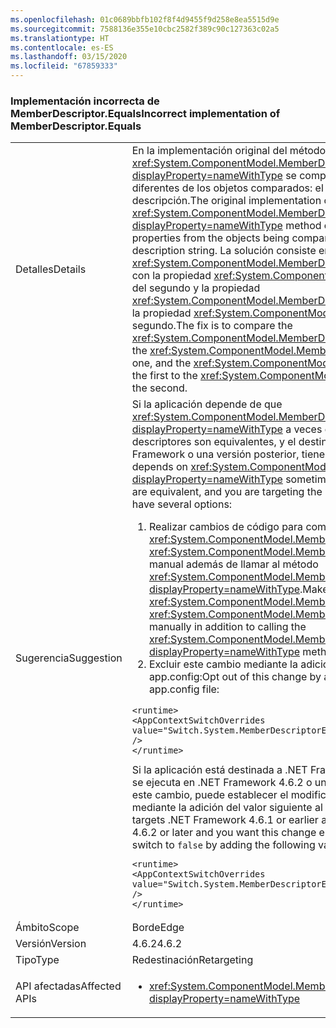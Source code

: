```yaml
---
ms.openlocfilehash: 01c0689bbfb102f8f4d9455f9d258e8ea5515d9e
ms.sourcegitcommit: 7588136e355e10cbc2582f389c90c127363c02a5
ms.translationtype: HT
ms.contentlocale: es-ES
ms.lasthandoff: 03/15/2020
ms.locfileid: "67859333"
---
```

### <a name="incorrect-implementation-of-memberdescriptorequals"></a><span data-ttu-id="65b3f-101">Implementación incorrecta de MemberDescriptor.Equals</span><span class="sxs-lookup"><span data-stu-id="65b3f-101">Incorrect implementation of MemberDescriptor.Equals</span></span>

|   |   |
|---|---|
|<span data-ttu-id="65b3f-102">Detalles</span><span class="sxs-lookup"><span data-stu-id="65b3f-102">Details</span></span>|<span data-ttu-id="65b3f-103">En la implementación original del método <xref:System.ComponentModel.MemberDescriptor.Equals%2A?displayProperty=nameWithType> se comparan dos propiedades de cadena diferentes de los objetos comparados: el nombre de la categoría y la cadena de descripción.</span><span class="sxs-lookup"><span data-stu-id="65b3f-103">The original implementation of the <xref:System.ComponentModel.MemberDescriptor.Equals%2A?displayProperty=nameWithType> method compares two different string properties from the objects being compared: the category name and the description string.</span></span> <span data-ttu-id="65b3f-104">La solución consiste en comparar la propiedad <xref:System.ComponentModel.MemberDescriptor.Category> del primer objeto con la propiedad <xref:System.ComponentModel.MemberDescriptor.Category> del segundo y la propiedad <xref:System.ComponentModel.MemberDescriptor.Description> del primero con la propiedad <xref:System.ComponentModel.MemberDescriptor.Description> del segundo.</span><span class="sxs-lookup"><span data-stu-id="65b3f-104">The fix is to compare the <xref:System.ComponentModel.MemberDescriptor.Category> of the first object to the <xref:System.ComponentModel.MemberDescriptor.Category> of the second one, and the <xref:System.ComponentModel.MemberDescriptor.Description> of the first to the <xref:System.ComponentModel.MemberDescriptor.Description> of the second.</span></span>|
|<span data-ttu-id="65b3f-105">Sugerencia</span><span class="sxs-lookup"><span data-stu-id="65b3f-105">Suggestion</span></span>|<span data-ttu-id="65b3f-106">Si la aplicación depende de que <xref:System.ComponentModel.MemberDescriptor.Equals%2A?displayProperty=nameWithType> a veces devuelva <code>false</code> cuando los descriptores son equivalentes, y el destino es la versión 4.6.2 de .NET Framework o una versión posterior, tiene varias opciones:</span><span class="sxs-lookup"><span data-stu-id="65b3f-106">If your application depends on <xref:System.ComponentModel.MemberDescriptor.Equals%2A?displayProperty=nameWithType> sometimes returning <code>false</code> when descriptors are equivalent, and you are targeting the .NET Framework 4.6.2 or later, you have several options:</span></span><ol><li><span data-ttu-id="65b3f-107">Realizar cambios de código para comparar los campos <xref:System.ComponentModel.MemberDescriptor.Category> y <xref:System.ComponentModel.MemberDescriptor.Description> de forma manual además de llamar al método <xref:System.ComponentModel.MemberDescriptor.Equals%2A?displayProperty=nameWithType>.</span><span class="sxs-lookup"><span data-stu-id="65b3f-107">Make code changes to compare the <xref:System.ComponentModel.MemberDescriptor.Category> and <xref:System.ComponentModel.MemberDescriptor.Description> fields manually in addition to calling the <xref:System.ComponentModel.MemberDescriptor.Equals%2A?displayProperty=nameWithType> method.</span></span></li><li><span data-ttu-id="65b3f-108">Excluir este cambio mediante la adición del valor siguiente al archivo app.config:</span><span class="sxs-lookup"><span data-stu-id="65b3f-108">Opt out of this change by adding the following value to the app.config file:</span></span></li></ol><pre><code class="lang-xml">&lt;runtime&gt;&#13;&#10;&lt;AppContextSwitchOverrides value=&quot;Switch.System.MemberDescriptorEqualsReturnsFalseIfEquivalent=true&quot; /&gt;&#13;&#10;&lt;/runtime&gt;&#13;&#10;</code></pre><span data-ttu-id="65b3f-109">Si la aplicación está destinada a .NET Framework 4.6.1 o una versión anterior y se ejecuta en .NET Framework 4.6.2 o una versión anterior, y quiere deshabilitar este cambio, puede establecer el modificador de compatibilidad en <code>false</code> mediante la adición del valor siguiente al archivo app.config:</span><span class="sxs-lookup"><span data-stu-id="65b3f-109">If your application targets .NET Framework 4.6.1 or earlier and is running on the .NET Framework 4.6.2 or later and you want this change enabled, you can set the compatibility switch to <code>false</code> by adding the following value to the app.config file:</span></span><pre><code class="lang-xml">&lt;runtime&gt;&#13;&#10;&lt;AppContextSwitchOverrides value=&quot;Switch.System.MemberDescriptorEqualsReturnsFalseIfEquivalent=false&quot; /&gt;&#13;&#10;&lt;/runtime&gt;&#13;&#10;</code></pre>|
|<span data-ttu-id="65b3f-110">Ámbito</span><span class="sxs-lookup"><span data-stu-id="65b3f-110">Scope</span></span>|<span data-ttu-id="65b3f-111">Borde</span><span class="sxs-lookup"><span data-stu-id="65b3f-111">Edge</span></span>|
|<span data-ttu-id="65b3f-112">Versión</span><span class="sxs-lookup"><span data-stu-id="65b3f-112">Version</span></span>|<span data-ttu-id="65b3f-113">4.6.2</span><span class="sxs-lookup"><span data-stu-id="65b3f-113">4.6.2</span></span>|
|<span data-ttu-id="65b3f-114">Tipo</span><span class="sxs-lookup"><span data-stu-id="65b3f-114">Type</span></span>|<span data-ttu-id="65b3f-115">Redestinación</span><span class="sxs-lookup"><span data-stu-id="65b3f-115">Retargeting</span></span>|
|<span data-ttu-id="65b3f-116">API afectadas</span><span class="sxs-lookup"><span data-stu-id="65b3f-116">Affected APIs</span></span>|<ul><li><xref:System.ComponentModel.MemberDescriptor.Equals(System.Object)?displayProperty=nameWithType></li></ul>|
